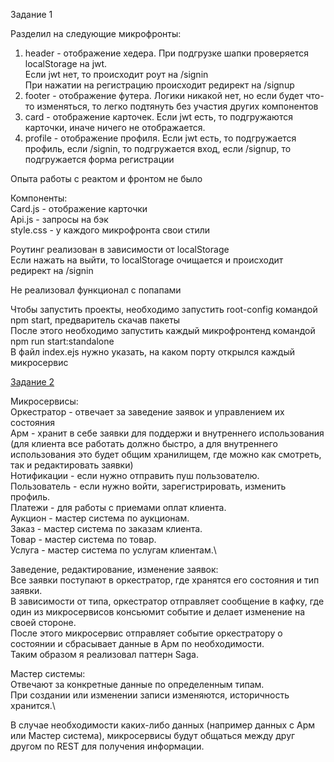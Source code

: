 Задание 1

Разделил на следующие микрофронты: 
1) header - отображение хедера. При подгрузке шапки проверяется localStorage на jwt.\
Если jwt нет, то происходит роут на /signin\
   При нажатии на регистрацию происходит редирект на /signup
2) footer - отображение футера. Логики никакой нет, но если будет что-то изменяться, то легко подтянуть без участия других компонентов
3) card - отображение карточек. Если jwt есть, то подгружаются карточки, иначе ничего не отображается.
4) profile - отображение профиля. Если jwt есть, то подгружается профиль, если /signin, то подгружается вход, если /signup, то подгружается форма регистрации

Опыта работы с реактом и фронтом не было

Компоненты:\
Card.js - отображение карточки\
Api.js - запросы на бэк\
style.css - у каждого микрофронта свои стили

Роутинг реализован в зависимости от localStorage\
Если нажать на выйти, то localStorage очищается и происходит редирект на /signin

Не реализовал функционал с попапами

Чтобы запустить проекты, необходимо запустить root-config командой npm start, предваритель скачав пакеты\
После этого необходимо запустить каждый микрофронтенд командой npm run start:standalone\
В файл index.ejs нужно указать, на каком порту открылся каждый микросервис

[Задание 2](https://app.diagrams.net/?tags=%7B%7D&lightbox=1&highlight=0000ff&edit=_blank&layers=1&nav=1&title=Untitled%20Diagram.drawio#R%3Cmxfile%20pages%3D%222%22%3E%3Cdiagram%20name%3D%22Page-1%22%20id%3D%22YK_yMA7gHdxqGgnWoEn8%22%3E7V1bc%2Bo4tv41qep%2BSEqS748hhOk5NdNnz3Sf6pmnUw6YbM4mgQGyL%2F3rj2VbYllaBoeAsWT17kqCbWyDlr9v3deN9%2FDy%2FS%2BbdP3576tZtrxhZPb9xhvfMEaZz%2FJffMuPckvMwnLD82Yxqw7ab%2Fht8WdWbSTV1rfFLNvWDtytVsvdYl3fOF29vmbTXW1butmsvtUPm6%2BW9auu0%2BdM2%2FDbNF3qW%2F9YzHafxaeI9tt%2FyRbPn8WVaZiUe15ScXD1Sbaf09nqG9jkPd7wL8P7nt54oxu%2Brf6%2F97BZrXZHDxMHv3x%2FyJb8yxffa3ndyeknkJ99k73uznXO7Bf28N%2BP5K%2Frf%2Fz6v%2BmX%2FxkHvy9uqwt9TZdv1ddefWW7H2IdNqu311nGT0LzK377vNhlv63TKd%2F7LZe8fNvn3cuy2p1uppUkkeL21E8hrpdtdtl3sKndp9p%2Ftr9kq5dst%2FmRv65OE0deee5K3LlAlBu%2B7aWHUhaXGz8D0fH86q1pJbLP8uzv%2BsrzY6tv%2FbyLxN6zSOT4Is0Xy%2BXDarnaFO%2F1ZmkWz6f59u1us%2FqSgT3hNM6e5h0vpCcAqFrIJCTaOjI%2FIfo6UuqRXi%2Bkd9mFzOgsyCJsIZMw8tIw3%2FOy%2Bpo%2BFdfi799k28Wf8PVql%2B7A65xSMvg6my3gy%2BVq%2BkXeakUDYPc1hSZoLTQ%2B6bfM%2BIjMhMv85kfrmuSE%2F3njlDV6STfPi9cb7z7fS9bflZ%2FUy38Vd5WvwO52kcsaXxx%2B8O1%2B33z1urv9mm4Waf779e0l2yym5UGvq81LukSOytLt7jbd5n8fOTBd7rLNa7rjqgV64Jd89%2BL1udybvu1WYN9qvVvkGsJtLrZNh8yzdPe2yW632W6XH9N0leJ2dovVa6sD89%2Fr1XbBj284LH%2Fkst30c9PeghP5LuqLL3m5eM1uhSSq75qWzy7fvHl%2B%2BonmUvBQvFv8%2FhmsYrpcPFf3td2lm12xS8gDP9ky3W5rQrKm8IDwufpdiNXTRt2Si%2FZ6v%2B0j6oECWJNJFI0mGmC9rl6zmi7heR3DSRhENTjJtWlPVyYCiugStNdoElxM3%2FM6ZhdFlOYB%2F4dxH30Iooex3CNsCX6%2F%2FNkER5b%2FdS1qnq%2BImrBjoKj5mKxFUb%2BFLdSFLV%2FMe8p%2FjuKbfBljWvwsto%2BC4udD8bO4Dt%2FlFS8nxd%2Bk2sV%2Flm8ZgTeOwWkn4u3lYY%2Fg7Z7YUp4k3z4C142LN5ZXlOcv356Aq%2FvFz3uwRb5deZo4QCuPTInW42kuXFkueSMuVJzV7qsdL4vZjL8dffbqT6e0bEklzdXDyIR0%2F1bdCWJQXk6kI6qJtK%2BJdOAniDKW9FqgozOj5%2FMmnS2yPQZVxKdAmwJg6sF1DJsU%2F3WNYX5cX3CP6QvuEWTBvX4veHx8wbdfSr2veARXbzuu1j1IlxjfOEu3nyWRiYf9b%2BlTtvwkdcrx02q3W70gaLBbrTHQgErV%2FrmnTHnu%2BSXT7bq8mfniO7%2BP0Xq14Gd5%2FJqfbLtHkjV%2Fw8v3Z%2B5OvEu%2Fbf275yzd6JiDSiEQ2Vk2T98KxbEPspkwVTa9QOfXCPEmRL0WzQQnVwIY0cOIFvJo%2FneosaYkv0dBgfmukt6iOnfKk0D%2BHolTdUqE8BlANDspeajwdmtZUBUq4ztMIBkClqTXEilcMGejRwt4MCJW8CBtESc4ToRNS9RCDdpzCrr4llHsdfkxpjbwI0WiJvlaJdKsVHhrDLaUdOiLv6Gpp1Om4zmc54gKhT7Gc8JUNInn3hXGGQTP%2BVRfWiN5Dou2OJ6zkud8kQ9jOM8hLn3Oc9BlKk1Aabc9Yo7TYgsj4I3SBJQHJ47wWhp2PtN1fyrwxCS6Q9z4A6e7gFhCdy0c2o7u7KC7AEuHM5DuEJc8pzvpjpR8FYNIXZOvE0YIpZUHWbG4N%2F4HBbugG3QCzk%2FBGx%2B18GbXsUFzmTMgCWIqMhRge86diJd%2BWNyZxKS%2BuB4SCzaRO4V2dzXuPPoMO%2FY8WWopC0NFbCMrooYMceRz%2BvQBpVEtzSYGwcMHjDhhMFBSJhN%2FTOoWpeJaHYHTutjjZbFYdfWHsU6zoXkmqoBeR7PAI6tHcYyk2RbOdkez1tCsz6wIPjIkjnAizXrAtByBlFiv%2BtuRbV%2FJlqmIrDtgmChaNIlsz11DYAHZItVmRpJtC1e%2FI1t7yDayg2yRKAYn2xhQ2UNDoch7bVpHmBdEVaXmzg%2BRmrskMI8wW1QRDIwwA6I7HowkzBb%2BfUeY1hBmIOI5ZhOmwMszEGZL69TR5gWx1VeFlGGJtgYSp4cEK4ZFnHrmUUCQxTWROr0WPnuXe2QkcSYCV6TUhhStcTOPOZFoRL5a91491wjmIDnO7B9n6hlHASKesXn5Rl6L%2BoWhMWZih6nptXC7O760gy9DYoed2dAA6F1s6VyyPSriDAlqW8ZYU9WeM%2BW5e%2FmYz5R%2BYAlTnqVrj2PKPjKlVsSJNcszkCnxbj4JrCU5oTUBqRekkHr1p%2BiE53i0c3vTDzEeZQyR3J7zqE8cjyqYFPp6opeJPOq7pj%2FW8qhmcYqGx2bzqJh5grecfQR8Bq1PvQGCPIzUKRZsd1TXQHWeKllYxIqKZnEmUZ3r%2B6NRXWJHMafv%2Bv4MhuoipHmHiVSH9%2F2pNYD16xymGJEEM%2BwcHV7W8gsTtN1rYF4bPB%2Fx7g%2BcDiOhf5pOh64v0HDoMECy7A2kQ7wv0N7yywkv0KaIjLEsV0d7Z6A9piIj0n1KlJuZRHqDb%2Bijk15iR6cBEet2pGcf6THZUExIbUx0Vc1A2gsQH%2F247P4qbTsfWH4yaCeJMASWoiPCyxNhEqD2HzOOCsUtOyrcg4qgONOp8NpNdxwVdkmFQvMxnArxnjv3RGOrB0CCiSO%2Bbhyfse9hxOfJ6KBJ1Df4Fjg69cV2JI8G126B46ivS%2BpLrEgfDRo64DxqFRRUc4FGDaUXRIxHpq35sJil7PiwJR8maCmFiYbg4PvbaGyYeJaw4bX72zg2vBgbqoHAxLeCC0UrxjNzoQ9sRmzWyHF2dNbiIXb0VGFEotIhBqD95sbQtbDRuDHWl9ZEbhR98h03DoAbkTxnE7kRb19znjJDQaqMgHc1NZPTHa4lhUp7U5%2Bf9VhdrvZGeAOOe0%2FkXqWBXBJHWHGib15xYnjudjjpZlqtaaBz8Xw%2BZ9OptqT5nln4FAZhx%2BvKZxbVFjYQXVjBqgYUad3AWM%2BXVXe%2F%2F%2F62eVp9Sn90%2FJDn9DVbfQNUXkkHE0%2B8IETa7cqLBTyw8jRCnme%2F5yrXVVPOO9VAtLF5yPQII7Xma6eWH%2BVepzefsWOyx6yoKw4bps7KGbDSkQQLr2RvDNSpJFXdSV3h1VVpOGl2BNRw5kIuhzE0UoURLUU2cAZP2MIvbwcRUo8ogbPcOreCCSNyASbM%2F03y23RMeG0mDGJFbD1ihQspQhzaYzk7APplwppzp7HgWA%2B1oEQn6TQUF5KdlGUHK8iTSq2X4rR6dJzZHm5xb5B5pBm1cNjbHYvRV9ezJFEhunbGuiPTTsnUjlyFqCFlveS1qJZy8D5ylGyYvJMcy0iMI8cG%2BFTdGz6axGegRRkNPqUdIUcxwtd0crx2Trsjx07JEXGQmEiODUntMDcdZgboaQcHkhUcjV6RRlmiZBx4cWiLjTn4XHidRn1miY157WR4R6Nd0qiPFPMbSKMikQDpEIIGLfXEO0m4bcKYsRbGvBfUCTP84MnlCcVgvHdTbeKotjUYe%2BjkgdA8qo2RSMTgqTayYzisMLwd1Q6DamOkO6CBVNuQXn%2FG2CjM0Vey6uXsWPkuvdOlkiLvLNbWQKvUp%2FmRrhzmqGoeiQ5%2BYKxOooG4mukkeu2JsY5EuyTRwNOjFSaSKBKs4CQKqWtSp0xpcDZZp%2Be1Nh1NNkOp4tgN0PRv88q44xZVC4OjycgSmrz2uFhHk53SJBLUN5EmkWDE%2Bd26jjivBq5Ym2hGzKvBTsjQqVOr5QwCO7y0SQsPvGNOU5lTq%2BUMQiu8tAkSWxgfnhGr%2B2GJYELUkfpYuVwd3TUAouJNDYIEnRFrnj81GfyMWI3tQoJFnI3ku2tPiXV81yXfhRTtWG8g411mVKxjxcuyYkgQ56lob2oSJ161a08%2FOREZuWIkI7puPoNixFB3%2BZvIhwe7%2BehtoWFHygPsN66TpN6fAFalTACX3oPkHXke4kj1IqQa%2BGipCTWPVq%2FaA6iftJrYUWlCCXG8OiBejYSMms2rlCABgRqx6iwpqzCbRvAdiFoq9SXtiLLiVkeXOKL6qmSiDQ5iDFP7TZdUDHx2fLlfXd%2BOprKUuPY%2Fg%2BLLwIquspTg%2FX%2FOMI9BGp%2FQ5oQ8OkZO5Xj0YmZnFGCtZxnWfb%2F3PDr4TkE6jyLjYczkUdcpaEg8GhMr4puUNLQKmgDGgo0J7gVHQjsSenbr8U5Hci1JLokRkktMtBUH38ZH47gYmchoJse5Nj6D4rjAir7rlJITOc4DG0fAtPMcr7V0gsa%2B7m6IzQsYUjr4jjk6q4kaBtNZjbbwbjtWs4bVEhHNMJ3V8JY599DTOarSbPYpN01jPWR7V3SYLNH8qXpaK3SFKnWUEeBO5ZZgRpCzG4%2BDcKCCMFrs6BvoHKWD76ejUWxiyYgRSl0%2FnUFRrB0zRqgYHIvXO3pa8g2s4T%2BtN93h2SWP4KVycliEEoK%2FHxyVNoGtJrRoe1cWGkilg%2B%2B5o1NpbIkPlrqeO4OiUiQ%2BbiSVNjTdedSMP72IJAKE2qbRDnTnwi16vYjS1FW5ojNGjzHonWKOJjE68VJ4XEziUEaGzqHUE7UU1rl8WQt3viNRU0k00JQ%2FS1y%2BQkqvb4%2Bi3Q7kOWESbp2DWd2crTmENd5VST0Qx8u%2F3fSSZuzWPMV6JJYJv5xRxDz4PkE6MSeevrhmErPrEzQoYvb1AIeRxIy3CXLVmwbxpSaa1BpTdvBdhKhMpd53KLMktMpcHyGbGTNS5ZbZEVpleCOh97WSPbkrEAFd1yURj8R5lNQo%2FsHTFy6Fr0%2FbtZQAR6LHZ32FDI2pGkmig%2B8ZpOtIYWhHd1oqhM%2BRqJUkqjW7ivTmHSaSqIc3Dap1p%2FWweGibROAD5ApduR8nV0em7QabhCHW6p0xRHD7TqZi3p4jU1ACLMrUjCdT11FoSGQaITNfjSTTho5Ch324Hxn%2F5Rj22gyrdmGgaIdb0XHcKIYdfKshXYGKkHp2MxnW9RqymmFVuUXcLEYyLN5r6OI%2BX5hAlP8d3Gk5SD74CZOmwvqpHY%2B2BVqsm5HkTKN4dPDtjPLlZfXljYXpajyPun5GVvOoKrfUDkvVJziPXsvt6%2Fj10gCsNZ%2FEJ7EY2C7QR0IYg%2BNXUl9ea2pV%2FRZufsev5vKrKreW1Kr6eGelM2fzal5h1cvrcnrPD6zWlKf6g%2B%2BWpLsdYt%2BSdCTftUuymjdVuQ3sSEcSI5GuyZtHzVfHlQ1gqiSax2gPLwObIfltCiSK7%2F%2BP6pOyukCoMDJfrr5NP6eb3d0s3aVP6badLLysvqZPxQX5q022XfwJX692%2FGTy9SxbZvB1NlvAl8vV9IvE32kJ%2B2B3p6ITBkrTZx%2FBMy9BRCcIaM9lB%2FP%2Bh0uOGOuaBIX%2FeVvxrS%2Fp5nmRgwSvzSPr78pP6uW%2FivvisHO7yKWDrw8%2F%2BHa%2Fj4PE7dd0s0jz369vL9lmMS0Pel1tXtIlclSWbne36Tb%2F%2B8iB6TLHtNd0l20bDvyS7168Ppd707fdCuxbrQscvM0lt%2BmQeZbu3jbZ7Tbb7fJjmq5S3A7XElodmP9eS60CPSx%2FfkttCN9bIDDfRX3xJXN16VbIovquaQnEfPPm%2Bekn3pn0oXi3%2BP0zWMWKL%2B4LechRodgl5IGfbJlutzUhWVN4QPhc%2FS7Eit8wv%2B8SSPbH%2Fb54ydeMkV%2Bzb%2FnPf65e8qXWT8LZ9jADSqI8ZVT23V%2FH4j7zR6681frt55vX%2B21ntEee6Gw2JxpVckuFRF7SOV%2BGUVQHvRArZRb4BkGP9R3zsKCYwzxzMK%2Fn0KYLUBNIgyt1i4dK%2B%2FL3xtIeHUg2gWTkYTORsQTLvsOkuGcHkw4me6QBVifZrvnek7C2PNF%2F%2FfE7gKvydBqKDRvctEIIJC0KC8n3HtmwkLxDNnOQbYBG7wcbCvLj70AOVf1EDvAaAI9hBalGGr0BlqniMM9hnuWY5xx6zegWYMkiZqIbVpHt0M2hm%2BXoVpyojGA8iCx3h3b8NLFoHXMwfEFNtF6xxDiHdQ7rBoB193AK3AOI347qlT4OA3GNL8bKaszU%2BLAMUoeCDgUHgIIJEdWGMI5bNt5xyIciX4z0HqNYuX7vcQ%2FrjOJwz%2BHeEHDP1w4qHp4PpbOUSfMONnGjGU9nSUw0m7EseQecDjgHAJz3R%2Fs1Ovwr8U9J54tYfBchAOghtR69B0BX6uEAcKgAOAZewgDUgEDFEPYcGIOTys5B8m7KoaFQCXX4WZrdvjowO05CDEEZVrXeewR1hSMOQQeKoAmsa38APkdpgaMjjPPtvgauDi8b9c0ARUuaGOipDIlDS4eWRqHlPQMaHgG%2BRB0nFaVwBN6YgBi1L3RNvsUlIwJNkWqaIjLim%2FpSoTQK%2BlyBiYM%2BB30Q%2BoAOSUDoRWqSBOucBAuXZc8kB6AlgCqjXeIwQA1t6huIn65YxeGnWfh57uSee3BQDN4soNLBYGkwe%2BqEK6RGWXZIMwoDXUmLw0CzMPAeNqwcgX5bnrN%2FNfVN8fwlzMPUt9hE5HIFKg65LEMuzXyNnJnaBueiKG6Fc1TkZxsFdK4GxQGdbUBX%2BvaqluYTgWmgD7nDugasS7QpVjEyLoYyA4HOFZ04oDMM6GQ8Q%2FG7OSsUIBZV809EE3uAWEKDMwqwXLGHAyxrAMsZn6fCG1MUsgBTyAzsfhC6Wg6Hb3bhmzM4T8A31eBkTMc3YmIIobnSohLE442%2F44bG3%2BJEC7Fh%2FH%2Fp6%2FMq%2Fyyffuw%2Br16BGC0Q0apLnCJdlx22tv2czlbfbvbDD6vJa0xMXhMDBGmXYqiFspind1qLsSGVYb%2BFMCKOZB3JdkmyT5vOuGwyiaJR42TGdDOtsCUgXbNaJJ47gScBQwY1Yj3LRC5QbwGlOS38%2FKz2abXdPW%2By3%2F7xN0do75TAWJ27HDDSitHEMIzeCiCSVzuG%2FcRIvaviuK6No4106nnjqvyI0aJvL8v76W4F5eWdw5SBCKLDoK8379gTk5KkuPi6uIRIGQv1e66GR1gOorLC2evsfrMpnuKC7Li6Ahervi5yrHYx8vU1%2F6z%2F4ut3l4Ryw7%2BLDaTAgGLD%2BHu1xOWrH%2FDVp1w%2Fyr8yDkTjg0y1Xb1tKtP1yMOR0%2FhztjtwZA4Q5ZHZ7Dk7jyQBQcFGhYltm2yZK05fs9onw4TnPbeyv6FPfMT4Xq4D1byMiF%2B%2FZPmlVm97h8gevXDdb8eoOs%2B%2BXKOPXjiX2%2FQHOGsxYn17wgmrR1Au6PUfXD0F74%2F7Xx27c7QWmUaVcAWiThlyOwLWved2PRnpb27J0SVPbFlyLC3jIzYiMPt0i3E%2Bn7PpVLMY8z2z8CkMwo61LkYVOzFEtK6AYsFr5vd8XfXo9STd7v6e2%2BY%2F3ANdrj07uvZSuzbqkcYCe4N5pJko3qqWFSvmCtCCVr%2FvjzQS0OBBsQmws31Q4FeW%2F9G7T6l74luLBjpmue9PvHCanM%2FGnr5tvhYvpJXMbWx6R4hiYzO%2BNGe0sY9azpWOZbndzHxFM0nEfVzYbs5RsH5hSv2gfuVLG87vP1v7r5GKj3faTefvK%2B%2FbaMs%2BPm9rGUabg5L7fS4oeb6g5IVjj%2BWuktn5norjP575czw0xbTQlJ4u9Eu2%2FJrxNcOThGpdFHwQX5DND2T0IdR0JiVHSO9RozdeCKvtH0go4mRWhDJOVck2Wf4dpk%2FF%2BTi9VmCanzwY3QRjjd4R%2Bj2sWKjaGBezInJSXTTfRs6jpZE7moisjh%2B1K3bLwLdMJBBVd6H6j1fzef6Yn0Am%2FeMDJKT3MfUx%2B77Y1RTG%2FHWpL3osqF7v1UX%2B4gd4oSqLuDJK7sIY6qI15bSbeE%2FQUmeVJrntWitTw5ihryRoXUptDdQrU6HHmqi2ap9GZA8MWm1t7mbzAf2irjgoU4B8kJigzL%2BQCkUMkhq4goUdrA%2FLOIdmYYwWIfhliFoEqWsRKh5apEVgLVsu4YSqO6ACzzmgLkHlkRrw7MoBRZL6hfeDGE1kcvVrlJ9m0Eze3PTkbEx%2BXhfAIziJ0m82384vnr5wH8nr03Zdt%2FoxZ8Bs8fWMHpL95z6Xp6J2f8ZoGYJ%2FhqhliG631V3cqlmhFqkZLRJWTnRW1BwVlEZnc1TwBsqKpyJynoprqjdU5m%2BJ59YLFc38UvqNR%2BpDC5JY%2BbAmqTdqWlz%2BNRKn3jR3DtmueW0zQvPHQy4X0BcSvUSjPtNYHWynOzRKj0cL1eOo0lF%2BNcZpHYKOBqh1UFr3bQi5t1DpaO6V8fEHMZC9DWBZlHwuI7Dlvv6M8kEavBVVMG7rI7xs3hdI9aI81WvJn9hROv3yXBynFIjyo0G64Cjm%2Fw5pORfJCVPTXXzBaLX%2BB0RXXDzS%2FHz1IinsDP0PLiWzxZuP%2BcidVJ8s1R5rI9WhgVItnIMXlOqzjOGwBZVzSzWIgq7ll2pmhTXye4b6%2FWPyq6DvvuWbk8oPSSVRk0k9zxapZNeUSqANeMDD%2FlAd5CT2dBxVtVt7JPaSySDOIrui7ko13TVBZNZEiyw5e4YEHrrwWXJzrtAFn6irhC6Cm05DF4y2zcwYSvACSZHoqKsGC0T3W9moTzytJkYvQoEY%2B%2B%2BRfOCm7YheJJdOzoD0OamHGGTHVpdUeSzwIMmku8DDbU4tPql36ry9UsKDyKMUt%2BFZm%2FAgxik4Tdd6TTcQDgbjNd3mCPjVZdbFHi4r1SxWpDoMEKk20udw7sYqWiuVLGxopRIlT%2BSgGdVFv4wY6ZeBmkVqqWTvFhILjSoLuf1S1l4XShvaLVR52vJ%2Fk%2Fw%2BvdHzJp0tsv0%2B8XDWF7s4fKwtdnWw7HFJbk7udqrhEJQ8gCtMvK4%2BPL9kul2XH3S%2B%2BM7vo1Rbs83j16zUXqs2L0Vj1pfv%2BUdef75Lv239u%2Bcs3bRRai8ntr5Cq7FwIED8QQYa0KjXUiufRrXzbvtkd7%2FBtmqTvnVV2utWLVO8KzHx75Bps0JXM4jBGMGij0NiMEQVMZHBGMECdo7BbGWw0BIGQ4J24z4XXg%2BH9HSkxEiPGeiMYKRF2M1m0kssMdsYwSITjvQsJb3EFrMN8d%2BfzWw7XJfsObpraeMlqI3HRNapUXSn%2B96ptrT5iRbrbdNCwRVXEUVZxIaJYJ0upp6XiZl5nr6UrN%2FDvhjRHc4641m1lL5Slpsg%2BYpGrqTucfa6Wsn5PIqe5ld%2FKAMkhd%2FEpRQfw2XxQWo5VwMCme1nfQ5fXG8DIHPPLp7Dp2W95XxZv7IbjXUEAnQ3um83L%2BtojiRlG4nmuiM9sHspI9U9ZImKRVsMmiydNn9UH5TVF0%2F1i8yXq2%2FTz%2BlmdzdLd%2BlT2igA9UV%2BWX2tMi8LpgfpnyXz79IdeD3Llhl8nc0W8OVyNf0iCb2e19m9g0ZJ7ImQEWgyHbzuoen3jFJGMQ%2Bxm9JuyUCECwxZP9zGB1xLOsowYSBH5nC3TpX0tRPpUxN%2BzxX5XPkiv2bf8p%2F%2FXL0U3XY6zQduaPXT%2Bdx6mRepBWwmk3ESdj2yjCYKI1N0MJUIY9U4ue%2FA2lxL4oDVAasD1q6S1h304tAbJ4oXJhGWPIRehgz27T30NpcNOeg1AXqbsKg%2FmNxUsaPdxGlg3TlkOmys2fuB4ifGkmdlC0ijoLG5Os1Bo4NG%2B6FRNdMd8B0GvtgW4EMKGLkc6ZnXUHZgtnXLZtAENPNSBFC%2BXQognDbBE%2BNgpvcIvM1%2F%2F31EYNcEHHwv0uNajbywNw%2FOVz1PIZak4SPRoL5nwVE94UYohDIfMtAkUxE6UE%2FAYCLlI5BHH5wKjpS5r06ihaCqKNPby%2FJ%2BultB4XlnojCQRzTR%2BXq5vJ46vjBCGhuEiFFN1bklfRMrRhDV8UPJPzJl%2FOAiWZ4No%2BZ%2B09gjd763%2FxfWb%2BBCqTGhF2i3Ub%2Bwy4w58nw0t7dVaT4GDK2krn%2BwuOsA65eQjLM%2BepvV7ZCTCMDpGJiOEWMJJybqGAL7nR9hUH6EaWmf8s2b56efePLIQ%2FFu8fvni%2FkbOjTKZXIaWuiWbqYVnnhd4wklQkkUCWyRp5vnAUXwxO85nrTIYHvXkoJV0hd4HvB%2FmNeFPgTRw77GUaTLee8iJf5sTdKXxZKv0i%2FZ8mvGj7vBaxjBxcv%2FbvTMuW5lTFVICZKSEWIKtKwP6K2UNSe7tY6Lx0cC7Aux4Z9ZmtujbFIIJZtMc6zbA9cCAbMr9lrLLfNZYbWRupQy76ZeaUu7FUUl9TpB0i5jxBnp97yamyG5QbW62FKfVlo%2FFBfmG8fAVRPUvZWKf3AMfpZbkpuaNj8CV0zAtfyDjpxhCmNcb%2F%2Ba4yLTpNET%2FnKjxBHLlzijPtX3LhGRLa2RGBbdVZ2wrksE%2F6AWdImILGmNxPDQXKcTWgfjktLaP0RotyMjW%2FyxFr1NP8JjinGoQFu3yohayEoQ1dgjiG7cdw4TH%2BysHDYp%2FmvNYfJwx2FnllttaDqJ7CAxD4n%2BjOHED6XLn4cE2vfHtCO3%2FXsngujQkE0bI0%2Bv%2FO2WA5se2I5RNVGkM8R7I8XmkaOHRWwGQo4USe0xkxzbFHo7crSFHCmzhBwRv%2Fv4EsmX%2BkwtmTlJ9gOtHdPlEBmrEImagSFSedt7pmvRK9VaprPGDGzhk3ZMZw%2FT2WIGIh74PdPBHD2Z96ck96G9bhsHiDsu40kxymBWGiJZMZg09Z7JLjx1q0dMpuXN2%2BPQvMTELcdkPWEyraOkLQ5Nn5yfyUC%2B%2Bt4e84Q%2FtEwZd3zmBaEKhahtJjx6JjGaj7jJh8Jo1ngh%2FRauZMdo1jCaLV5IHx%2FBVdXFPgJG85s9jC3Lux2LeaEqRriH0cQ5I%2F6Fx2r1msVsscv8S4zUcizWWxazxS5DHONjfaZWE38dbQuC5pE41juZ9XDbLTTQG%2Bm3yC5%2FF%2BuhoNdEhZ0uI4vqiUCM%2BkgaEJoj23fWa%2BFSdqxnKusFNFLkNojsYD3MiX6uyk1uBPqA4cYYz5VZln0o1uwn8RGqSp5uJ0QG5k2Kj%2BE6XbhOF910uqgA7cRu69wWKBXyMhYj0rthXh0jdTMBVgrnB5RxmaAR7S7cfuOJzmZzoqkHXBkkkZd07gJhiVeHNi9A8gsE%2FpnUFDM4dzRm33Uj0Nf1pK4bXa50IhrHSw5D2jV5HrLQ1O%2F5hLAAC9m8T39i3iH9iWL1LBJ4HoQ7YQIOhn3DWO3tvVSzupVEVY8X%2BZDQ%2FhTj1Y1Spy7X6AeDnPmcNXQeCJ%2FCoOv2yglV3AosiRGAQfrBSf9Db9e1ubXO4U7h33AFDNVrGFBVSvRQasTLBicT4BCVlXcSkcZ18JHZKPf1k8BdbZCq3ki8U6TqZ8OUOKGqsCe6sMeISdj3filB82ivD4xXUsn0vnBGJMXfid%2BWE92Yz49o%2BjFTRJbq%2BEw9xH8W99x%2FJlLKnBfDeTFcv87u%2FPFJvcwu39KyYSfrecPOoHmQUOvJMK1bKQpSlOFs4aGvVL1H4N2CoeoQmKBQR4SuLawTo9PldEFWfGDUQ5gxRAS598pcQ%2FcpmE8hCof3CRRoJbKUNVloTH4COfO1c%2F2sa24DmI5B4zhQ5CjWA%2BtGjscImiOUTsMyQcPqzQA10%2Bf9nh6BgrEn6G054PGRB7dw1kDgdtOC32kaq94cL9YzS5iJg9pFxt755hpN3zZfpUtDd8g0rpvlk45ooLlXEkU5vNBwIxolx6586elG7z%2FbCd%2FjaTedv6%2B87%2FcJXM%2FGLwnb4yNOWXbAKasmWEuVn2msEwJuQ41P2KCI1WtoARGyMH3hJPH6tF3XKQejLGSe01k%2B99HeuVVk9xifHpoAxYGvsHFOtauhD5qDbvXc5ScPRnzeawub5zA3qIzKXWvQVX1Tjcf7ONOSO5qIYO%2BP2hW7RetbVo9V3nqKi3s1n%2Bca%2BQm40z%2Fo%2BHhyRPMj1Pko9x6lTCz5Mz1Kp1%2Bei%2BPUrPB63qrUeDt2bCmZFizUo5Sy5s2kTIuwRabFB%2BZ1Or0W6GOqbaQ6PS%2Bn14ZHruymdh55Sk7NWzlFbTzVj3woSYWAwZzy7SIg0jKk0Qf9q3NFi4Yxu0uSgMbV%2F4pR5YlqhQuqWHUNy7dXw2oYeHUPbIsYCP5YuAmHGCPxSD3WFiZ6zNjIEEnYoqfnBzSSfG02P%2F7F1%2B8uYpHY8O9iA%2FHkEePv1RKXr37AV5%2ByzSL%2FyjjYqQFYelDFKQm%2BzSNguzLkKYPEI9FI7NK6kOeFd7nBLv%2BrgyslxLsLaKLudnpSy2dXz%2FcQog8e3uVysW5MIoSahVpjq9iRDfk9ncJwoAxKYj7RcZghudqs57UgIVYCfsnUnQQOoITdAov7PqzBqt5FU9N1SKeyG6rVuJ4Q5t6l6xTHblZcihqPFGjIk5b%2FvppxO%2BXx%2FwE%3D%3C%2Fdiagram%3E%3Cdiagram%20id%3D%224STxcPlrp2QyDhUilF99%22%20name%3D%22Page-2%22%3E7V1Zc9pK0%2F41rnq%2FC1OzaLRcsjlO7PgkjpM4uTmFQcYcg%2BUA3vLrPwkkMZppgYDRIPA4VY4RQhLT3U%2F39HpEm6PXD%2BPO493noOcPjwjqvR7R1hEh2HGs8L%2FoyFt8BLtofqQ%2FHvTiY4sD3wZ%2F%2FfhgctrToOdPMidOg2A4HTxmD3aDhwe%2FO80c64zHwUv2tNtgmL3rY6fvSwe%2BdTtD%2BejPQW96Nz%2FqEmdx%2FNQf9O%2BSO2Pbm78z6iQnx99kctfpBS%2FcIdo%2Bos1xEEznf41em%2F4wWr1kXeafO8l5N32wsf8wLfKBJnGeLy6%2F4k%2Fnn9j99Ob754H77ZjOr%2FLcGT7FXzh%2B2OlbsgLj4Omh50cXQUe08XI3mPrfHjvd6N2XkOjhsbvpaBi%2BwuGft4PhsBkMg%2FHss9THPeY74fHJdBzc%2B9w7nu3Qjh2%2BMwqeOzeze0WfH%2FuTwV%2F%2BdTDtTLnXIX%2F5%2FGu%2FN%2BBfDoPuffqoMUtwb8tLFq%2Fisz%2Be%2Bq%2FcoXgJP%2FjByJ%2BO38JT4ndpwpgxQzM7fv2y4A7iOfHBO441LBQf7MQs2U8vvqBa%2BEdMuDWIaFvrUBGvpmJn3I0lkck0vb29Jd0uRNOefWMzW806E5s52YV2cY1JS82wK690KnLqV5pJK331NL4JvnTepBUPv%2BhUWNbhoP8Q%2Ft0Nl8UP16wRLccgxJp6%2FMZo0OtFHwfpk6VgiiYRp98GD9OYYIQmr%2BMnAXBiA2JYqAAxQrgH2N4riRbYkdn%2BZ%2F3ikOlQBHxcppUG9iFCj5ddZttaA3qs0pbakZb6pDOZfg4e%2FAMHH48UIAe2sFbGdw%2BQ8R2SZXwHwYxvAYxvlcf4nrzUIefVT6LfjdbstzX7zWa%2F60fhgoYK6tCVcjFqYQbZoqXJhadaLiRJ8O0cSXC8G4RKkgQXXFsCrS0tb20BQRDXdnLvT7t3MQsGT9Ph4CFcpGRvnPAlt2zhv5PoIRr9cac38BfvPYSKRV7%2F2ektaf3jk3udyV26%2F0oE6bxz4w%2B%2FBJPBdBBEAnUTTKfBCJC0afAICSTPDAuZwkSQqeiWncnj%2FIveDl6j52g8BoPoKu3n8GKThZQ%2BRh8YvfYjp0Wt8zKxan2%2FM5bkWQUneYLp7GICms4yIyXHlDMSSXaiAqJ6c0RtJ4gaoujseIMk6BoeQRzeusk54e%2FwUeZvzS%2FSmP1G3EXm4GxrhmSeY6gqcMAiONgAQSFoKGtfShCWKXoIsMt2D7sEEQO7%2Bw%2B7dgVgF%2FC2xrCbAivj4LU9N2Q5DEUcHMvgK5%2BcnkDjdwti9Pz4ASC1hCcyUqfaUBNSq3bWVgOpvQoYyATJ7lmD1PuG1F4VDGTAranMQG5zH2xysNuKkfq9YTQWkQTAaKwVo3GBsOhcvJOYMMmuuShBt8PgpXvXGU9rvSic2ZkUW%2B59i40iJHikbFApEICY2MGlUROKUdjDSEweMzS1%2FzxFwfjGqDPuD0LJqIfvosdX4Tem4X%2FReqFI1o4HIb2iFYtOPl68F0nK8XNnPOiE%2Fz88jfzxoDs%2F6SEYjzpD4Cy%2FM5kedybh3ytO7AxDQX7oTKO8CPDE%2B%2FDtwUN%2F%2Fm7naRpw7wWPM%2BE%2FDnkp75RbvzN9GvvHE386Dc%2FJu8vscSKVVejE8P%2FHVMWBp4USNVfN8Lsz2InewlayyJHuPk64SPzUjDox%2BNVndA7lb%2FZWQufwYHfYmUwyxH%2FE%2FAl2P%2F5%2Fxi6Tx5A2EMeIT0gyLMI9RArCEPug%2BFPS7dlMC9QJp18Q5%2Fx2uCNz57fNaZ%2BT2uzDq3YGrJV8y1DK5l80%2B%2BVvxuKR8MTHxTGFNmzDjf5BNuzJScuzFYU7KGJFvA0YezJckfLQSg7zGbQyaPV%2B0Opjy2BRiEVwho1eLCKqszuq4atwquBVJhDOG1%2FFfvkqnAp4lQkQcY98FS6HuW4WZ9MjqUMi9WEgyGPx%2FkJ6DuAo1hzSA3JNZ3Stc8RwJfcRACKxhDyNhvXuNBhvLswcPUEwUi5vmCYhkyT1y6MSWWwg4TFNBlNPFgeInefrxPVT5nsd370FdaLddf2b2z10CwmyhVM30cqc%2BYXq3oaQj38f3j73OjevX7%2F0m78%2FB5dvA3pcIGDuP%2FTqUQlJhFuR5R3tiXjKZfk9VZeQbstdRr%2BXqT%2BRF5FPvANWKDk29ofh7ubZz1wcWrT4Dl8iXcpLGmU1nM24dx1h7SfB07jrx59cLD94scyVPI8lajK5Vri96ftT6VrhekdZe%2BlpM5U%2FkYidrk8h%2Bl99v%2FzW%2F3V52h3S6z%2FH11973uipCP03zN%2BkgKHLon%2BQUN%2FeEntm6Gb9yXQtnRlx20lnNBhG633qD5%2F96LwcE4u7%2BfwHwBAFUm%2BJUk8sWepxmkCe0alMgdC3PjWavZ8umzR%2B4iv6c%2Fite%2Fm5CNGNX19WwzItPYCWEIBjTwEpn5uN67%2F4n%2B4Lffz6%2BFb3yYfnHyApjZvs0N1k3Tl4RYfH%2FZv%2FRZnozdmnk%2F%2F%2FrzR3mkaf08mJ44Sbrpx9OVcpoMhDgi2GswJOkScLOJQokyCocvkmufIdcQ4o4iJL2XkeyvhCg62uEu6bpv2x%2F%2B3rOccPA4BH5s%2Bbwya7KUjAtuBvUVGQEHFRDQmMRDxScwAXCSI1AmzcmCUaipswFB2Ne%2F9dtt%2FePk4w%2Fup8bNDXN6MwjMLQqzBinLqdy%2BfivKvBKKQZQRf%2BS%2Fj7MhjN4hviRSJXj8N53E44J109Sf5BH1u5QFOyjrrBvd7tYuMCbWnUmJ7p1jHVTY5sfILOAwU%2BIBBJ8lWTQRKDJFVEkjrh3MUnR7Fbfzm8uIeOLN6muIJKs1GgvEODLAZZKowsKytODhtEZPPEAqIbZZkn9tV1tz%2FqB6dtGlw1e9aH9nQEbHTO31dbFE9jW5TjDy%2Fs7Mfd01PQvvz8hs%2B7H7%2F9C201I3O%2BzcXc61zFAObEBklB9uRTmVh8u5gOR3GRwSETn0hxBgp5HFhCbdUcMPQvp2f9yfXUbt1dDFps%2BvG4baJLJUeXFoGjRVBZ9lhSKF0Oq0jZAIku7ws%2FhKbPy2G3IcHIFlx%2BaSqjDulj387u70ZXjSvvfHz7eG3%2FGDZ%2BHgOpdRH%2B8pVZTW5DxOdIFcRiMWi4vzk2li0oTyC0V1qKDUi9Ah1ktsjMCFdq%2FHYdrWbNs9MDv2YH0ExCZgdar%2FGCz1%2B98a%2B%2BhFuk8KtGYtpaakjOEyZWM%2Bo8GWLJebGgVCRZxCYC9mImNH8qmiliJ7RNrsRcARN05oksW3qx%2BZRcrc9ntPMV%2BgVzLFGya5LT4tOPp87e3uA54yjmuwPwmYHW%2Bs%2BxxKCcV6emGzf%2BIfQquBIyQJmUpAZsImwXECoV5gTIeckTiayHuX0AkzhFYAJOpQkbiAV%2FWNylEFddnPoBD0fbYdfJJrntXt3hcjMReX3n2Ly%2BOw4VHnI2UXj%2B62A6vySLX%2F3KvFpcK3rxxr0orDorouqw63migydFhrXzIhmKltxCyY9kOHs1bDvi25VRhTg%2F8CUqJJfTJUKPA7AtQvHWNcWDFhn9BD5m%2FDiSb6UQNFZWGy58Baq8nCxpar9MORKLlqMcf%2Fzzq0nu7V%2FD0yv06%2BZ0eP%2FprLEkm2P7sHubY4ZUhQpVjEnlRcE0nz11ZVN9rmyQyvnxsO2p3OJo6mSt4kOmshj11BmuqD8Oxo2T29%2FXNv7wpfWvdXPZ%2FKncVSqsK24yp5lb4yi4LE9OFC41coVtMpRUmR5TXXUKrjWgwBc7ijYnCla%2BKAhqWIg1JMd3qwIlskY%2FeTyghNaemECLKVi%2FXdIG8qJ9cfXn7%2B%2FPP8%2BnP35aY%2BowWkiySq0w7vm3nad5KwJTX1yIjajtStlu2NNYYgzyUZFuWIaPKs5HnHm3Kz4q0PnS8FHV%2BEjgItvaNRftusen4aKtuYhpbfFpP72Nvn75TE%2F%2Fw%2F6HT2endtsdFcGi8nYdChbVcYR4BQU6VpS2uQCXdNeCudLQN6Ip71uYuEe1ocYnGgUzp%2FOuxW1ReW%2Fckl7olHPdNbjoKs322SWc95cPk4Z%2FW9zOtwG1xGln3lrsf8Eoa%2BoEb8TO6%2Fe1R3YcIrIalliNOCU5kUFeK9Lnd7%2B0AAO8eXq1AN61lW%2FUgAI1wLAsm1rVAIa7Xy1zVW6cU%2FPOYJgKpEbglg6XBMT17sd2cOG%2BnhzXr359v%2F%2FRPAnu9t4at5JU1t24%2BqElNdb43sGwQ0QuIrI2LwuFQSaCjfH1QHhlQiEfZUpTMXgrO7WaOds5A%2Bbh3%2B0jYndGEU883Ewej3aehKEb1i0mwDocgEqHmWmB9QItbisO64LjijIbWFS9wF4gPd4Ae9WAXeQj29HoAAXZqEBeOwWSiMW6mEzv9gKQP8%2FRUwX57wviJSMTcqAQgIlKA3goRX3PEF5YUwvtGt%2BL5IMbgK8awItshPW50WEuIiC%2Be7wHvSX5qktNzDagv5FdL3jNLQTlA8HDK0qD%2FX33m8uwn1Qw7g72jd%2F8AGDf3rFVr8RtvoHHho9whn%2BzmhQkLVhP877AXYYhFwJ3qhXcSx76pN9rwxKn1%2B7AvQLDngy4b%2Bm0YVgePqMX3OFJTzvz2RjQV2LRMwQ5lQnUMac00E%2FwaG9BHyO3gr56suvSCYP7CtKVK%2BCtJ8DucLU7p8EpBrmKr4BrJ%2BOqWakh3hWMY%2BRJqbMIZBNowlFpOO5IZIg6aSQSF4ynd0E%2FeOgM24uj3MLOICg95zyIxHu22v%2F50%2BlbvNxxD16Orot%2BIE6mIcjR0nYgi8YkNs00JkE1a9GpRHkjrmXtBPhGXMvOW9mdpHDbke2oDcWCVdXHg%2F2sUqFPwUawM5sHXSuvsR8C%2FnFxfNP%2Fc3Z%2Fed5oXtmt38GfQkMLK22lSfnKWsNt4JIWMHzXttBS5WMstFIsNHFYutZwG8hFgJ3fEga4FN%2BlF%2BvXt%2FhsuocH2xk1OKT2uJibxRlvrKLGmxLIkSL8YEG9y2pAxjORBpcqY5l9z3mWsZztGsvLyHk2WK4byzVWIIJclJP0rLzja8F6w8MFZrG3AAOB2bYABFGwf4YN7H3PbJD9oBZydwzLpaQ2GFzW3fojGaawK1x%2B9yWBSuDBk8gK9uIoq1EZTNl9TzkAUJftHHXLyDkwqKu94dKuURdOOvDkML%2Fa6j%2BD0lk2AFHaLqnYA%2BYEoGRoK5Q2Q63E4QTiEApiAdMJoIhDOgJPvX8cnkLhbd8A56DH0mGXSrQE59JhB9jfqpiM9frP76vhePjQbw6oNbg%2B7rrWP8WMgoxYkSxBRHV4Owxeuned8bTW60w7N51JMVqMgmdOdkRZGgfT6GLp654%2F9PnXfm%2FAvxwG3fvUjujOzRe1khkVTovUtGtUNvEwGA50nBpR4EaGKZofAzYzg83M4BJmBt%2BMtU3xPTlxnEbu%2FmFhPzBFIX9CGK25jiDqjl1zAVFHkKiTssQcMr4yqR6ypIucZceclUfYwVZXCfds0%2F7Y%2F%2Fb1nGOLAcAqS9NCdmMCYLsEE2DOTIIhH5quNRvII0ckVRGZMUaWivgjyFGQYWcUh1EcFR02%2F%2Bnn1WHPko927ikGLJLYEWRmlpV0BgNF%2FqwlAxQGKKoGFKUkrx4GwlDkpS6ITRAGlWeMEIMxBmP2CmPqCPCAHjZ%2BgBaKWwELpcw5gXPF0UwybQ%2BlugEkpoUrQEwoW0gBMT%2B2Doh4oCavgiRCmRyqJNGSwklpHXomub524ITWLKXs6uz80%2BC6e%2F5ycnk1Pe8%2B3d%2FelDl%2Ft85n1zazKbF834KDoTGIxBboJ9RK43ybXNUGzcoK77yd3MHQFZTdCtC1%2FKnKbU52k74fYseQSKAPCalBKba9GtA1Riu1SzKn2qPOYHhA5AOFVS%2F5Rm%2B%2F%2Fp59vbgYvb5%2Bvhz1%2F148fb9SXvJbLHGz%2FIxZlxBxRCnxoBGlpWXNgssN6TxhuVcnzR5YYis8OR0cialCEqNYqLi1AVsklZUHCzIGXOGrpveWGSa3AXwwmUmgaSkEAA8FuZIgj%2Bx7SS8EytTCOwflXc8yMiN%2FVWA40zn0F%2BSjnNmi%2FLhQHlpbUmUvX6Bbz0f19wbFlgwaQA13UgaqBYr3ffQQCMWu1o6G4LruevqQgWIVUOzpbGgI8hGQzhpXlQhtcDBn%2Fbaz4IykfoZCSDY92Xt%2FmCybxx5kyOFEgLWg8t7PC4Jg2aKyi0gvKO98ZJBBZQWobFnyDBKtmJw3Myh1PfAxOKHsV%2FZrpKZzO9NoDKj2xdxbvMvjhLu%2B0OJW6F377prPAvhuUUipExCISnOAqMZ3UyK8qkSYuUQiOlginNYSq6c6oH4yscA92EVrLg6WrQjmMq3lwTAlAQ0gGRKmPFiO%2FWJh%2BrKNXLBmEBJMTGjNJmVRND%2FYbxKrTWK1KQ9eT84tWyoPtjFL8z50lAfDYr4yy8OUB1euPNiypfJg5gHtnkqtDYbZCYq4qUoRWz5HJNoVHlSqdvhTS3bWKWY4UCxMa16RlZ%2BpbQwDYxhUsuKKr%2BTkk2fS6K2bQMhBl2FRhNMNwwaIoqSKE87TKJCocSjJijbobtOcF1Ogb6rJVswPVqgQRsCRb1vQFF%2BtrnxWIE6%2Fd4E226W7F7kCTTBNqE2ZMJcloZ6lUUJp3TueuvfBxcj%2FMWbBDf14%2Fwzl9SvwmaNsmEzInKDx3ybteHNUknLdbAtBrl5CSurN%2B%2BnTx89977h1Ojjr93%2B9fHn9%2FPu0VG5KZowSxH3KyVZ4pUwnJ%2BfMR0enIVw5eNvmPAEt6AFShwH%2FtNxxw4M2xIBWSQxo419n9u%2B3f%2F2%2B17tx7xt%2Fb%2B%2FO934yIWRvOMC4x9KsDXBVi4TjjLFRcWPDSeLjGkyNH0FAPg7ZxZM1%2FHzx%2BOeDY6Pb8pRD6nfhXbo8tLeAS63V4t8AfAJFkHuHJM2fVUM8Yd6XzuC%2F2%2F%2BaF%2Bjl5gv%2BD3VOCvUON8k9SpN7XLto%2F3%2B3NKrnzP%2FgE67fWSd%2F17ahiC9LqzNU5%2BrAhCniiTC5OqtzdVwX7u9dZq4OSFHTkdmE5EyuTpm5Oq5HtebqwGK%2BsneWydXZh1wd13EATiozVwdmJ8hJYHJ1NiMzkKvjMaQxVwcmsUniNYbBIeTq8HVdcV%2B4%2FBZwh5usswakKEnWGQdOkw1bb2NrZHfPzz799%2FFbcJAeew9r7ZAArqvx2e%2Bfz94S2Ijo7I8AchHcbsxrZ%2BOm8%2BJZvsVYGhZ1oWm8hAvEsqPV4dXwZN12fQW871JprUeACA4jAKgo8MKC7HCIncU8e%2FdgbTqL7SFYS4zk7ByuczqLbQnXFmcoQ00YTH4MDDWOzCFg7xu7pN4IIIscQEcyUfIIsuWWJXoBfNf9yFZytIHwAhBOENj6QCOAF%2BhHxjhMlrMYUwMbBPPU6j7hTsCcXqgfpemVRM6jQdwFaTInIdelAuXsoHfZBA0ALKg0gyQTGbQogkNogiYtLMZQgpJeXbDzNmhGGWygDDCSeIlAdT5a1UFeKzS%2BZIIH8foR0PKMx26UOf7ugFi0yEOyy8FTT6c5jqGY2t6jsK21WTu8sAV8VQaF9wCFwYpyvSgMuOcKoTDlDja4RHP6%2FpDXlTECmrLjYp3YW6BuvdLYS7AlBgmidKpdI28BF5NB3oohr0WxxEkESCzTirtwzn%2BdrwxKC4aLjzkCK0F5s9kFTGWxdEhwxzgcuguPhLJ1y%2B%2FT9iaYSZodESj9hFglFRPBLFagemH%2FVAAw2VNz8kkB35JRAXugAhx9veBhRoKLRus4tqMXCJzW%2FQuDO2QY573YaYyzzR10MvFOoUtFpt0Xf3F%2BXLTN%2Fa27Kq0CUC%2FzkQ02hU%2FGtGuB%2BgSCDgrqMZIrxjRDfQEHloH66kM9TkyhnUE94LDbNnklL37JO2z4I2kTAHpUKKnl3RrzRGQesC8AIjrxXXXXxyp40nfvzSFKmjsafN95asuuvTkEcAvuxpRHHNDz0M83iwGHOynpV4fe8TRAT%2BZKIquNJN6iWm20GmP2L56eHk%2FfrP6YXv8K2KPy%2BiPTTWZFNxlCXJ3dZECiA1vBRUCvkSO7iTNZr9TutslMSCygJQkGiGUtxo8oJ1eRLaZpMbOyxUwIomu0mLFpWoOunKD5Y2JMIbkpJDcdZtZsCsJqjiVIOgmlV44CldZhBpTyldN7TIOZ6jWYWYx%2FXKU1Su0xAzJU%2Fqwg02JmXULLLWYIdXS2mAEpDKUOGcPAGAbqDYOW3BzmYDu9rCPZSjq9XKDT7unwekwuzr7%2BeGj9efzw%2BvMQOr1IUTPLtqBxyaW56MGFBbwZxkNfeQ%2B9VItiOTmjt4HNuQInPchK%2Bf1ehJwXvgqVd22vrDltc0eEkR58DanghHufHWCkpHnL9sDGoU5JhaMgjxxgExhCdc7YAFd11y1gDIirmLJBqMYpGyAf5bSAcbnYpivV5K8VXy0SJWlx9U9tCN%2BX9AiYf%2BS9YT0ASdBwOGLphPoDaBYjr%2BvO7XXTLOYwoN6Vc7O0Qj3cLKZO8zNfCkJ3itXemtC9g%2Fh4BaBb2slRxwNrlnVC9yG0d5FEzgKSlPVit2nuchjgbQEbPq3gndfahe%2BQyw8mlaeeLilxNThfAhxhqfrGAjsE6TXR976JAYTzjGksa4KX1TQxOAicZ7ZsMejF%2BZzBhXxhkVBMmvrHixc0bdOQ8f0hudRaPWQTqNC5pEZgMJ%2FseycCKDzKEitnd7FR04lgH3Fc5iQCZDPqxPGcTgSKW%2FMaZFcPQdB4B4IA3ikN24vUyPsPvfp4PMv0nGUwRTloPJ2yK52CBiTh4QKO364j8a45bnrg1%2BwAmuWNzg60XmMEmL9641998ceD8LtHDNFampg07Yz7fnzo6vvlt%2F6vy9PukF7%2FOb7%2B2vNGT0nWj9%2Fr%2B0tJyE8wBvKSkmNjf9iZDp79zENABIvv8CUCM45DKEW1BCOStvxRwwrqZi81CZ7GXT%2F%2B9IL84AWzVyNIYKP5EkmXCqndeeNOm8HuROK1dIm2SOqQTdCzzu19R%2BbB4XDwOCuGSfC%2BFzzdDP12enw9m%2BPW7frdriTwUS6cyyxVCfCeUI2OHQS2jIRy3%2B3SkiQK%2BAlBkc9INre00fEvnWmUTjo7QhBNF5Yve1rgxDzVsDOeyjeZHT4ZDJOLh0%2FCv3odTOfwweJXvxJsCP9ewEb0IkGNXDrOBWl%2B6Lz%2FF7OAjjvN%2BnA0ufkw%2Fuj9d4yTLgH7BiWWLUi%2BI3JTYRBhWLwULgYiqiDC2lRDVYhdcWFmXShIXjniFYqxEIsvBWCew%2FGPi%2BOb%2Fp%2Bz%2B8vzRvPKbv0O%2FtB0E1gVFkeWUA6KLSLmBxdmcmQJ8%2B1ch4kXW1tX5tzLFgXKjmuJF3Izv6ZaKSqQxFV1KUKcFOFiUoSPMiYmUyFHo7dff8%2B%2BXlyMXl8%2FX476fy%2Bevl8dJ9zIy9FSgauMHBFBjiwq7FOLS5FYoZ1W7%2BpSFQUCDvvE5AsrZx02V6IswCnbye5k35jcEwbTE8uypJYARdnc87I2fcjljnSxshm9QAjokBi9EMsu66GyfxwronJioazNrq5Qfx2ya1m8%2Bq%2F38ar%2B0g3PH%2F9%2BHv%2FzMBmfvxRqfraeh6n7NH5OeTBP1ZONdT3PK8t4qiKsElIYZyjsOXRTQzhEfcEBZdnSxRQZwtJzp011VBnCMDvmV2pvUsdLcH4d7%2BI9U8erro635HLd%2BVtz%2F2H0TuxJ3KLBR%2BGOEkTqBSF3DVi0zoJ7BfAd4CwuaEOkmIwtlcm1uPhMOvu8SL4Wyu0%2BUKBuOYLRWUzxaMPgD9%2FtKAL2GHjCi7PGEWtJ6kMG%2FuV6S%2FT2RlzG90QKjyFYAcSfQjXsUTuLq0qg%2F9gS%2ByR4wjWC29tQHEtR65uaoGuqdVSz3czupobQqh3OenGiquhxyxNtPrah05YiWzAJFk3OFWtx6VYk8T2Xq8WhQpWt4TaLo5pj59sB7b6AaoIaFQZVLMgho%2FpAtUCmVQl7JY%2BoRdQ920HR9DNKdlACUzqIloO8RHS32lQD8iY3LRN51VqwfJf%2BZvbkee8GuzOKTPyHm8lj1miFbNne4Fmhgb%2F43qoM7czz7YtWSGCvwlqBJSm3i5C6Lq2Q6B91WgGMS9cwWhFuCF%2BIOiDPaCfhlluw2h2lOqao57ciOkbWC9TdOF5NXFFh2V5ZXjrxVqHe0aFlSK6WmTxGjRIBtF3tuCkBtnV2r1iJ%2FfOl2TPwT9GtwuCPBVPLxtq2BBRKf1LFwCxtNihMLWplizlRMpMiU9JZ%2B9iK6F6JXrRifvcw4vRGp3vfn50nVkFks78bbvRvmbZZo0LAEROTKGVgZywo6VNFnjfMRvl9zXfORrMPr%2FKSGEYTGc0VM3fyGM3WymgKWmuvYDRvyzE30fkHg12hXc0cpoilxNzEEM3gZu16WWplc%2B3tWSp3mJ5hFIhRmCMyilcFRsnv0a2BUTg1RjlnUzM%2ByTCRhDaipVQNJioztGQMbvV2UFp%2Fu2jFBLUn1Gxva4rkoJpLU8da4mlblfoGetpSn2BygdQvaFv20bp%2BwVzC7pvfzkZZ%2Fxe2iRRLLxyXx5bot3PLisuLtyJMR3TIKjs6VHZvkncRhafK4i3HqGZZKJszeqzI6UasrC%2FvWF8cHiyRNTZAdW0AFwtoZ3lwO3qtRoCVH8XYORsZp9tmxqYjqlUPGF6tdcMCFEhjiT5%2B0T4JUs8dgRI5EwVVrK0lri1FYBNDoIchoWUtruw3Bwz5PVhcT1hcj%2B1%2BbWVXMdW1tre3jnNzq4xxxR0o3CBf6%2BLKvjBrLxnXEl2NDO96aWUPEdvHpaUEVw8TIL%2BJokGa69hKtaP3MFXTk3vZljVTE6Q2W%2Bku2ILaK3f8B0NbilC62akObVfuobcYiZsbAX4XcmsRebyHXtqu3NhuLbdQCO1wqApJrE6qdoN%2F6L%2B3d5%2Fc%2B79Xn%2B%2FuRnYr%2BANNWMxfWrT20vaY7%2FYsaGldckPtKMYwCp5jzyMWvJ%2FzeMi0M%2BVe9%2Fyhz7%2F2ewP%2B5TDo3qePmvVrKuoGS4V0CZq0csqYTx5EREtsjbMJFaf2D%2B9Tq%2B6c3Vxf0%2BAO330YfIRm2bb4OZmpDwhLdlBaOKHVuZM3Rp4kfVpVjpGnRCSZJ5MMY4hiCvpAE%2FS1Xf99OrY%2BXb%2Fa7OvjyScLHD4cEazJkaSeE%2Bngq2FIlrSz0pbIhWgfzfg0Vpz8xI46dw3MGUgoazKl94wmzR8fAVU1fGkOb0sLI56St4SXmSsUKejhZ4yccB9vx9%2BKJANJ4tAPlaJF%2FE0bubebq570atHH2dEinISgatA291R8UviJSAjEPU4zXdjZLeBNiptdTJJ9kvnT4mILVefWJ13wBjSnpc2dkNJFKMByswue3oUftMgzFr%2FULe4Ije%2BYWXAsPczKhD955dH%2F8r9nnWMCN%2Ft83O5h8cW4FSdIIhXPFksy%2Fa3s90Hi4BuSXm0mxrCAtuc9LbJPCH7HytFj9ge%2FwsJXphLDEQ530tM8jmrNAvKDsqOgvaycp4uZvTtJZHRxd5BYfDJYPSuc6Wflled5I%2F0KRLoU4uBMLkrnPRe8GihYd7ICJv5PhK5W9uukt7O4da5z1xT6vi90COPWqMF9SZ5Z85abv30etMuJAOnJczFwIbTbLKO4XROXSUGWsqrF4vWjl6EbAbmAZzGalX6BhQsyGq9G03sJxbjLCcZTnWe0JJ8bXv3liRwZZpSRczm2z5A5FXPgWbNmxOI6zfTe3KpBj7uOhpK%2BP2%2F6CPHf9KYt%2Fvs3uXvj7ILFth%2FHgC50GncRQaxSLVXkmbiVkr5Vbvat5m%2BS%2Fxw8nbchYJ2XWV6mkM6vytu14nPUjprkqI7E56bcHRscwWl6F51Pv%2Bpp1icUwJlLmLTgxqaZBZyNlXveldEq5N1iuyVvMmUzecllhM1IqjUFdUO5d%2BcXSZA4syFKP8tTdK0t7hIzMM%2B6nH%2Bj9OI4a33L1jTeaP8omIEpL8yWpdgiS3gq7c0XH%2BHt%2FcTEhp%2FZza48gZ8wltKmIjIVtwIb3Gqw7BOmVEh%2F8xuLJTIhKGfEmSX1mF1X7Cf4nXVSQy5IagYlN3YEcSCReeZU3aZr3kzEir9p3nLxe1MCLZHgXkjt2pQ6wsZuY3xKLIbMQ%2FIQNf%2Bsx50gsVNmQaKP5FvzghGeIkN2OyuK%2FNZ0VM%2FwKym4nYTGUoC4RVgX93gucrNXwNLd06%2BDsvpQYDNeqaY%2Bj%2FSDkoBLfjoOzdpZDmTS2vJHeEnPBdIcI5AngZt9kja0Gii7yUyNC2Fbw7jzeaMnz4vTyH59xLGB3JwpQrNvnX5nmaGkyv7Dy3zdS1zUshEhuKgFpBQEl3HXB5moIK8J3JRuCEFzkMdRlnNlwZGU1cCzEyB4S2%2FnQmjh5HwjSUx5btoQ2l2RHIvnz1olq6%2Bfmmb8vj010ATvfp5mcDm24Z1fPBAW8T%2BKD7BMNgTITvcuWAyxqMYg2J%2B5%2BAbsWAKMhE9Wsz2eh1D%2Bx72XUpdfbp6QvL23%2BtIZdZlF7%2F%2FjCK4iuga7rPHCx57rskYZxsmwJMp%2BecS1ueMVqpXRstGRpW8tHgPQYZftb1f5XjAEeUd5RpQdeCdZwZyTiO%2Bfyn%2FJ%2BYNmfMS1vAg0FEwuIyjsMDkozFwoKKwgim%2BNe0%2BT3457%2Bt%2Ftd%2Bxbjy%2BfJ9%2BhoPAWXeoxze9Sv3jPdKmXn3vTLvViGY%2BVLHLJ7es37lJ%2FMwYaiuV3bd8mxyrNYQaH7XbG3TgBhFI14m3Jc1CBkepJvmKmZscqSbxX5s%2BtLgxz8wrD4gsNkgOXfqcbXvJkRhBy0g2ZYkHhAUD1HRZ6ac0FspjQ0hMn7fM5vnCBkfAqUoFAtsjv9WZQ36C%2BQf11pJt52fzaCqD%2B6h588yVY0MsqgO%2BfOs%2Bd8HG%2BPY4jMTHQHr1rJ8Vuu4B2eJY0QHuF0oWbzGm28qRLwYo6TrYIAVPkSSuaHsuIU1lLChlRwpJO7udAPWO64Gka4XBzngrOcSK3juG%2Fk%2BgRGv1xpzfwF%2B8lteUiqEU%2FecueTltEnOjMGoJ8SRVM6yaYToMRIFvT4BESQZ4HuLJ4IkhRdEuptHDWP8Qft5%2F9eRuRWC4fow%2BMXsOv%2FHhX67xMrFrf74wlCVbARRgxkY2IvNVO5ozyXISdkrgIsLlaavs6Lx9AMPfbyAGV9O5LOjnM%2FXVaYVxsxSDIz3KBUIJDArJToGMcWLOqogEDDO1YBp6o9U8iisF4ehf0g4fOsL04KoxSXZxzHkRyP1vr%2F0Jr9S1e7Njy5aiau5h8iy3wgeMV5Me0wKIRr%2BLKXlyFW%2F1suc6yATX3XQKLX3LfJXnxl7OGklZLhFnZRgNbdlpS2khpGacps3q4bYKsjG9Z9E%2FCHr52LzvRmK7FFBHSnXRGg2G0%2BIs5jLAa5m4%2B%2FzmS69kUoKGFBNeWy1jNJSj9IRI22lA5WjJ6Vb3QAu2gW8XTUw93h2IRkXI2XUE5uCyNScPHldEO6rssGtjSiHCOOKJpeTsMXrp3nfG01osKOTu57TGydNmzqlAXCSDtuqTmLAiLZHsFQzKJQ4ZI1Idy0uZ3SjaeRuNpfB%2BeRqaomt%2BlrOZQL%2F1xBfH33JrHloo%2F1JWQlCX6Cvpb26tjT1tc5UswmfbH%2Frev5%2FvnzcR2CbbCjMEEb3YBpYJIahpkOiNbYs9hZaxVUvOmQ2ro4mJSw3gBFkII0rPsGl1qBZbVEsR%2Beht9%2FfKZnv6H%2FQ%2Bfzk7ttjs6xgVMwEq7rSUz2yOoZmv0XMPLWmB4unFdV8t17SBhtJxHMcRJZTmvYUYClHm4fnU5b5j3H29QI17F%2FfquXdGWMHgixBZWwwBHlNUOGGaJApMn9gyybRdaVr2QnTyUgex9hmzHAwVUJ2SnXwNs0CVX8hRsKdPK4niaoy2XrGOpNJRPLOer6QzuF8R9h0CWAEnGSGjB%2FQSPDgb3Iw9BBXC%2FQFdEg%2FvVxn2CiLN73AdioRncl0EcQYV%2BfJGuULvFlyoJzfCK4XgM%2Fe8MzS2RWUAPAYbSBUvMKQFaylc5pyTJFVmZVMJi2axMUons4qp8UkkSVN86qQTVEMVZ%2Ft92fFf5SSV0rUbFJqtkg6ySrFeaEM%2BCIFFzKgk0w761vCmYVk2mOX9EoBFF4CZEe9IIOABeNJhN1ggQFxLoSXCNAbPFtKeKLBm%2FbnJFTK6IyRVZS8wta0muSKjWnZpLZKHXmiBC85PDTIZIRTNEIrYSJwDlKJBS00Lqj4Nx4%2BT297WNP3xp%2FWvdXDZ%2FQjnA%2BjyTkj9BXS6H6AgmlHmQ%2BJbmsQRXG1DXrflYnTSOkNejqEgXUMnIfp9OI0eg%2FCx7Wxa2ZKaPaqcRSPkCWSWHIWcWcncvZ3DqRabtu5XTgQ5lGzsZydtC8ixMaxSQvKTQVIvk7TTnQqvkMXv3koeBXIxF1hMvHXwTuZVNfY2gZUkvBNEsG4OCRlENMCdViBr%2BcXF80%2F9zdn953mhe2a3fwR%2B6WyWnZF2FeBNDTGtGKriqUFGA6LRbN8qdsqiJckvSrYCRHCQyErZ1JqSCfAQowtXIjKWs1LwJRTv28BfFZBUwQQXXEAttXtC%2FD5C3tLA0KyMbxuCEXpywbEcnTsCMVKAzgGGkqjMSBt1dehmpSLjRMFK1GYnCGf5lMVK9%2B7EdXLivJ8f1q1%2Ff7380T4K7vW%2FQJqfP2nbNklselrdVh1aVlCCdJnu2ZOkUGclxIEbSKp05XdpM8uyunUQSr6CaJ%2FMKSQqZlXtjQSg%2FtBK4cJdnVQDLTQnc%2FoM5JmznYL6yBE4JmqduJH4G6JqFbQbTZ%2BDjasX0nKR32dmnoSDCfx1Mr6OP11j86hf3Tus1vvLsxVv8IpcGK4soktqIlUUUbnzFyhRRyPGDyhdRJIEkFUUUduJPS4ooYtGobhEFU93ZxRRRrCiicCiYoK%2B7HycQP20tHzeuVfvttojCseDaP91FFKxIPNYUUawsonCYV40iCgZtSU0RhSmi4KhoiijUFFE4Dtt9EYUNOUtMEcW%2BFVHkKRD9vTVtKEBlmmtmKUjwkuaa4dsUCjOW1VETJiMxhoAxBHQYAt8nIfoSlJHvcvS%2FHuH2ULg3UyPcqDyUzh%2FhuRVKz%2Fzj%2FMB0J7tTl33i7wXTGbhjLwvTg7tz63v7T7vx7fLxp%2F9hcvrtzVc%2B5UZ7uJEKqf6urbdJMriqZSR2rRNt7Pm3naeZEJlYY7FYIxY2Yq6jtUMyyEU51bCUq71DXHhRTj9PQ4qgb3T%2BWb7mrxF%2FdgHSYHPlNJTZiDty6t1Y7TzIKKa3uzbcO9l1Acgpq4fm3tcWUWH76iKwcZPeFppl1BaZtJFyoTz5SMpIGCxS09pBE64tiie1ClVFKDu71QB66YBuCaEXF8FVJl5JxaJwM%2Fy9B3TBMvcwGETW3BPZAPr%2BAbognh6hOwf0nKRuiwPZJGtvAbibATrhkJ2fehL%2BbXF%2BkwZ3WaMGNlIDQmmPBxclk8QPriV50FWtB0yy0%2FJkJ0qSjJndZTolIWBg65%2BmAze4LGC6k2zfneY7hWRyZRWgO9nJLVJUbpKdViU7hSaUXXMBempPdnIhh7iJcZoYJ0dFk%2BykJNmJEhYK8s5HCkOxGpPstGfJTrkKRH%2Byk5vfc9wkOxUKjFOK0iyHXeU6uStHjZtkCLU0J7L06qV4fpr71hSvr6rvPBwqe14KuAtxJrslrbcyoXkz0kJpaodAP2uZlGpEZjArYv%2FjIq64phhYU70JS4C%2FSXJjmISlSgVFkMBFlABcpDVfCY6JrJevtMTDyY%2F6NdGNtWEnmei7gB1bZpeyBkXCEe4CTVn2C8qJg%2FUBObymBdSjCXBXDcstgY00dqaEuQiwBzbMVzKArilrKQQfBlkAZSUtgT20DwDSszM6KHUgu0pvh%2FtSQN00ii25okBkJJdqNNBhPoJhfasW90UgvpK4rASCqUBjB6i3TgaPaJnmo3q%2B9O5HjDC9WaPgqsLTm2O5YdL%2Bti5JDILMGNnXb4b5FJiaxZgDltskfflVy9lF%2B%2BLqz9%2Ffn3%2BeT3%2F8tMbUYfSncZjtnT5Gdk2oMGI2WHatdQYARgUQ23%2Fo1cfjWXx9llsSZQctSIyzpImOf%2BlMo6yf2RGC6JGYtUmOxP6Ss0QW%2BSazwyeDYdpT8qHHvwI7TKZNJTfvMHmBTrunw%2BsxuTj7%2BuOh9efxw2uo2mJny8oOkziJN61sMclRnQExjOTYpq0QE8ZEyQO9JdyUUD25yPzLx59bsBR0qazfFzNPgLj58kiXUtV8MV1cjmETCnIcOxwOHnNzF3lNJQKFoHxyEpgUAILnIQEQMAP8LskUwUxsi%2BazwJZokJ9%2BOHmMQpBAHtEsJ22%2BslEeUbzG%2BdlIhdOaSF5a08IVxDt%2B%2BCbES6yeJSOyZl6cxcn1ZP%2BQE1xND8%2BXJifmqqFv66bKau12rRgJzVojlq2FmICwZdvEYXZ5nLkyT05degTPAXOL93DC68uSYLBn2TVKUPojw5HWvImQ3coh%2BkFlTCxv8kJdOcymmYhQa4AyUtncnLjAym3vobCCh0jN85awAtgnQi83FPHQg%2FuNnB0Ct%2BbZHUXuelbFKmeiKe2J9VyFrXLGxEuJjoeNrfLw5TiI5G5xerRZ%2Fhz0Ioum%2Ff8%3D%3C%2Fdiagram%3E%3C%2Fmxfile%3E)

Микросервисы:\
Оркестратор - отвечает за заведение заявок и управлением их состояния\
Арм - хранит в себе заявки для поддержи и внутреннего использования (для клиента все работать должно быстро, а для внутреннего использования это будет общим хранилищем, где можно как смотреть, так и редактировать заявки)\
Нотификации - если нужно отправить пуш пользователю.\
Пользователь - если нужно войти, зарегистрировать, изменить профиль.\
Платежи - для работы с приемами оплат клиента.\
Аукцион - мастер система по аукционам.\
Заказ - мастер система по заказам клиента.\
Товар - мастер система по товар.\
Услуга - мастер система по услугам клиентам.\

Заведение, редактирование, изменение заявок:\
Все заявки поступают в оркестратор, где хранятся его состояния и тип заявки.\
В зависимости от типа, оркестратор отправляет сообщение в кафку, где один из микросервисов консьюмит событие и делает изменение на своей стороне.\
После этого микросервис отправляет событие оркестратору о состоянии и сбрасывает данные в Арм по необходимости.\
Таким образом я реализовал паттерн Saga.

Мастер системы:\
Отвечают за конкретные данные по определенным типам.\
При создании или изменении записи изменяются, историчность хранится.\

В случае необходимости каких-либо данных (например данных с Арм или Мастер система), микросервисы будут общаться между друг другом по REST для получения информации.
